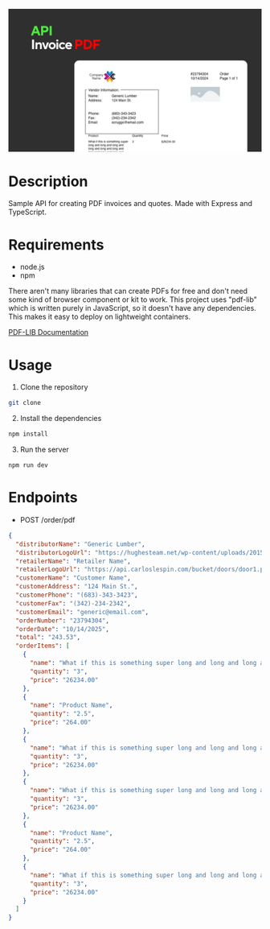 ![Banner Image](docs/banner.webp)

# Description

Sample API for creating PDF invoices and quotes. Made with Express and TypeScript.

# Requirements

- node.js
- npm

There aren't many libraries that can create PDFs for free and don't need some kind of browser component or kit to work.
This project uses "pdf-lib" which is written purely in JavaScript, so it doesn't have any dependencies. This makes it easy to deploy on lightweight containers.

[PDF-LIB Documentation](https://pdf-lib.js.org/)

# Usage

1. Clone the repository

```bash
git clone
```

2. Install the dependencies

```bash
npm install
```

3. Run the server

```bash
npm run dev
```

# Endpoints

- POST /order/pdf

```json
{
  "distributorName": "Generic Lumber",
  "distributorLogoUrl": "https://hughesteam.net/wp-content/uploads/2015/12/generic-logo-star-dark.png",
  "retailerName": "Retailer Name",
  "retailerLogoUrl": "https://api.carloslespin.com/bucket/doors/door1.png",
  "customerName": "Customer Name",
  "customerAddress": "124 Main St.",
  "customerPhone": "(683)-343-3423",
  "customerFax": "(342)-234-2342",
  "customerEmail": "generic@email.com",
  "orderNumber": "23794304",
  "orderDate": "10/14/2025",
  "total": "243.53",
  "orderItems": [
    {
      "name": "What if this is something super long and long and long and long and long and long and long and long and long and long and long and long and long and long.",
      "quantity": "3",
      "price": "26234.00"
    },
    {
      "name": "Product Name",
      "quantity": "2.5",
      "price": "264.00"
    },
    {
      "name": "What if this is something super long and long and long and long and long and long and long and long and long and long and long and long and long and long.",
      "quantity": "3",
      "price": "26234.00"
    },
    {
      "name": "What if this is something super long and long and long and long and long and long and long and long and long and long and long and long and long and long.",
      "quantity": "3",
      "price": "26234.00"
    },
    {
      "name": "Product Name",
      "quantity": "2.5",
      "price": "264.00"
    },
    {
      "name": "What if this is something super long and long and long and long and long and long and long and long and long and long and long and long and long and long.",
      "quantity": "3",
      "price": "26234.00"
    }
  ]
}
```
